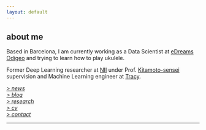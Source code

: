 ```yaml
---
layout: default
---
```


## about me

Based in Barcelona, I am currently working as a Data Scientist at [eDreams Odigeo](https://www.edreamsodigeo.com/) and trying to learn how to play ukulele.

Former Deep Learning researcher at [NII](www.nii.ac.jp/en/) under Prof. [Kitamoto-sensei](http://www.nii.ac.jp/en/faculty/digital_content/kitamoto_asanobu/) supervision and Machine Learning engineer at [Tracy](https://www.linkedin.com/company/tracy). 

[*> news*](news.md) <br/>
[*> blog*](https://medium.com/@lucasrg) <br/>
[*> research*](research.md) <br/>
[*> cv*](cv.md) <br/>
[*> contact*](contact.md)

<hr>
<a href="http://linkedin.com/in/lucasrodes"><i class='fa fa-linkedin'></i></a>
&nbsp;
<a href="http://twitter.com/lucasrodesg"><i class='fa fa-twitter'></i></a>
&nbsp;
<a href="http://github.com/lucasrodes"><i class='fa fa-github'></i></a>

